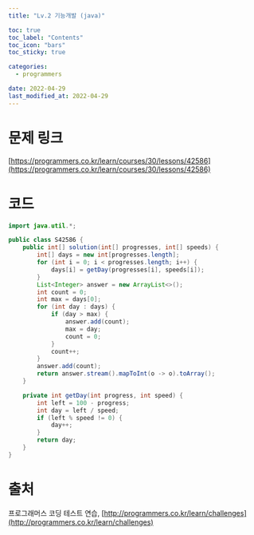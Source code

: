 ```yaml
---
title: "Lv.2 기능개발 (java)"

toc: true
toc_label: "Contents"
toc_icon: "bars"
toc_sticky: true

categories:
  - programmers

date: 2022-04-29
last_modified_at: 2022-04-29
---
```


# 문제 링크

[https://programmers.co.kr/learn/courses/30/lessons/42586](https://programmers.co.kr/learn/courses/30/lessons/42586)

# 코드

```java
import java.util.*;

public class S42586 {
    public int[] solution(int[] progresses, int[] speeds) {
        int[] days = new int[progresses.length];
        for (int i = 0; i < progresses.length; i++) {
            days[i] = getDay(progresses[i], speeds[i]);
        }
        List<Integer> answer = new ArrayList<>();
        int count = 0;
        int max = days[0];
        for (int day : days) {
            if (day > max) {
                answer.add(count);
                max = day;
                count = 0;
            }
            count++;
        }
        answer.add(count);
        return answer.stream().mapToInt(o -> o).toArray();
    }

    private int getDay(int progress, int speed) {
        int left = 100 - progress;
        int day = left / speed;
        if (left % speed != 0) {
            day++;
        }
        return day;
    }
}
```



# 출처

프로그래머스 코딩 테스트 연습, [http://programmers.co.kr/learn/challenges](http://programmers.co.kr/learn/challenges)
